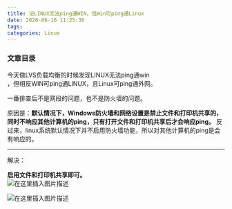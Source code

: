 ```yaml
---
title: 记LINUX无法ping通WIN，但Win可ping通Linux
date: 2020-06-16 11:25:36
tags: 
categories: Linux
---
```


<!--more-->

### 文章目录

  
今天做LVS负载均衡的时候发现LINUX无法ping通win  
，但相反WIN可ping通LINUX，且Linux可ping通外网。

一番排查后不是网段的问题，也不是防火墙的问题。

原因是：**默认情况下，Windows防火墙和网络设置是禁止文件和打印机共享的，同时不响应其他计算机的ping，只有打开文件和打印机共享后才会响应ping。** 反过来，linux系统默认情况下并不启用防火墙功能，所以对其他计算机的ping是会有响应的。

---

解决：

**启用文件和打印机共享即可。**  
![在这里插入图片描述](https://img-blog.csdnimg.cn/20200616112435809.png?x-oss-process=image/watermark,type_ZmFuZ3poZW5naGVpdGk,shadow_10,text_aHR0cHM6Ly9ibG9nLmNzZG4ubmV0L3FxXzIxMDQwNTU5,size_16,color_FFFFFF,t_70)

![在这里插入图片描述](https://img-blog.csdnimg.cn/20200616112455676.png?x-oss-process=image/watermark,type_ZmFuZ3poZW5naGVpdGk,shadow_10,text_aHR0cHM6Ly9ibG9nLmNzZG4ubmV0L3FxXzIxMDQwNTU5,size_16,color_FFFFFF,t_70)